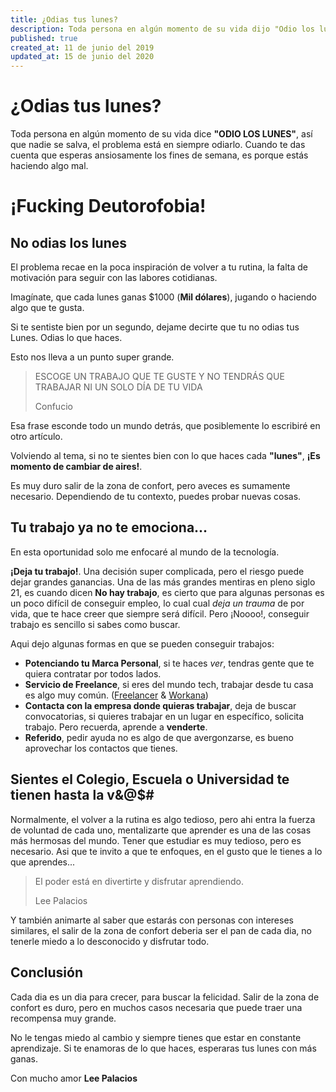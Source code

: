 ```yaml
---
title: ¿Odias tus lunes?
description: Toda persona en algún momento de su vida dijo "Odio los lunes"
published: true
created_at: 11 de junio del 2019
updated_at: 15 de junio del 2020
---
```


# ¿Odias tus lunes?
Toda persona en algún momento de su vida dice **"ODIO LOS LUNES"**,
así que nadie se salva, el problema está en siempre odiarlo.
Cuando te das cuenta que esperas ansiosamente los fines de semana,
es porque estás haciendo algo mal.

# ¡Fucking Deutorofobia!
<img-load src='https://res.cloudinary.com/vitualizz/image/upload/v1592203870/Blog/Posts/Odias%20los%20Lunes/1_doanN_QDaYPlHziXEru7PA.jpg'></img-load>

## No odias los lunes
El problema recae en la poca inspiración de volver a tu rutina,
la falta de motivación para seguir con las labores cotidianas.

Imagínate, que cada lunes ganas $1000 (**Mil dólares**), jugando o haciendo algo que te gusta.

Si te sentiste bien por un segundo, dejame decirte que tu no odias tus Lunes. Odias lo que haces.

Esto nos lleva a un punto super grande.

> ESCOGE UN TRABAJO QUE TE GUSTE Y NO TENDRÁS QUE TRABAJAR NI UN SOLO DÍA DE TU VIDA
>
> Confucio

Esa frase esconde todo un mundo detrás, que posiblemente lo escribiré en otro artículo.

Volviendo al tema, si no te sientes bien con lo que haces cada **"lunes"**,
**¡Es momento de cambiar de aires!**.

Es muy duro salir de la zona de confort, pero aveces es sumamente necesario.
Dependiendo de tu contexto, puedes probar nuevas cosas.

## Tu trabajo ya no te emociona...
En esta oportunidad solo me enfocaré al mundo de la tecnología.

**¡Deja tu trabajo!**.
  Una decisión super complicada, pero el riesgo puede dejar grandes ganancias.
  Una de las más grandes mentiras en pleno siglo 21, es cuando dicen **No hay trabajo**,
  es cierto que para algunas personas es un poco difícil de conseguir empleo,
  lo cual cual *deja un trauma* de por vida, que te hace creer que siempre será difícil.
  Pero ¡Noooo!, conseguir trabajo es sencillo si sabes como buscar.

  Aqui dejo algunas formas en que se pueden conseguir trabajos:

  - **Potenciando tu Marca Personal**, si te haces *ver*, tendras gente que te quiera contratar por todos lados.
  - **Servicio de Freelance**, si eres del mundo tech, trabajar desde tu casa es algo muy común. ([Freelancer](https://www.freelancer.es/) & [Workana](https://www.workana.com/))
  - **Contacta con la empresa donde quieras trabajar**, deja de buscar convocatorias, si quieres trabajar en un lugar en específico, solicita trabajo. Pero recuerda, aprende a **venderte**.
  - **Referido**, pedir ayuda no es algo de que avergonzarse, es bueno aprovechar los contactos que tienes.

## Sientes el Colegio, Escuela o Universidad te tienen hasta la v&@$#
Normalmente, el volver a la rutina es algo tedioso, pero ahi entra la fuerza de voluntad
de cada uno, mentalizarte que aprender es una de las cosas más hermosas del mundo.
Tener que estudiar es muy tedioso, pero es necesario. Asi que te invito a que te enfoques,
en el gusto que le tienes a lo que aprendes...

> El poder está en divertirte y disfrutar aprendiendo.
>
> Lee Palacios

Y también animarte al saber que estarás con personas con intereses similares, el salir de la zona de confort deberia ser el pan de cada dia, no tenerle miedo a lo desconocido y disfrutar todo.

## Conclusión

Cada dia es un dia para crecer, para buscar la felicidad. Salir de la zona de confort
es duro, pero en muchos casos necesaria que puede traer una recompensa muy grande.

No le tengas miedo al cambio y siempre tienes que estar en constante aprendizaje.
Si te enamoras de lo que haces, esperaras tus lunes con más ganas.

Con mucho amor **Lee Palacios**
